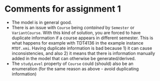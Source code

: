 # Comments for assignment 1

- The model is in general good.
- There is an issue with `Course` being _contained_ by `Semester` or `VariantCourse`. With this kind of solution, you are forced to have duplicate information if a course appears in different semester. This is what happens for example with TDT4136 in the example instance `MTDT.xmi`. Having duplicate information is bad because 1) it can cause inconsistencies, and also 2) it means that there is information manually added in the model that can otherwise be generated/derived. 
- The `studyLevel` property of `Course` could (should) also be an 
enumeration (for the same reason as above - avoid duplicating information)
